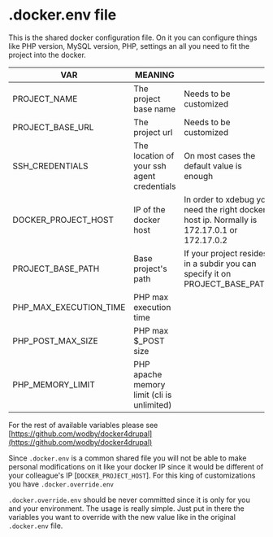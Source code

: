 # .docker.env file

This is the shared docker configuration file. On it you can configure things like PHP version, MySQL version, PHP, settings an all you need to fit the project into the docker.

| VAR                      | MEANING                                    | |
|--------------------------|--------------------------------------------|--------------------------------------------------------------------------------------------|
| PROJECT_NAME             | The project base name                      | Needs to be customized                                                                     |
| PROJECT_BASE_URL         | The project url                            | Needs to be customized                                                                     |
| SSH_CREDENTIALS          | The location of your ssh agent credentials | On most cases the default value is enough                                                  |
| DOCKER_PROJECT_HOST      | IP of the docker host                      | In order to xdebug you need the right docker host ip. Normally is 172.17.0.1 or 172.17.0.2 |
| PROJECT_BASE_PATH        | Base project's path                        | If your project resides in a subdir you can specify it on PROJECT_BASE_PATH                |
| PHP_MAX_EXECUTION_TIME   | PHP max execution time                     | |
| PHP_POST_MAX_SIZE        | PHP max $_POST size                        | |
| PHP_MEMORY_LIMIT         | PHP apache memory limit (cli is unlimited) | |

For the rest of available variables please see  [https://github.com/wodby/docker4drupal](https://github.com/wodby/docker4drupal)

Since `.docker.env` is a common shared file you will not be able to make personal modifications on it like your docker IP since it would be different of your colleague's IP [`DOCKER_PROJECT_HOST`]. For this king of customizations you have `.docker.override.env`  

`.docker.override.env` should be never committed since it is only for you and your environment. The usage is really simple. Just put in there the variables you want to override with the new value like in the original `.docker.env` file.